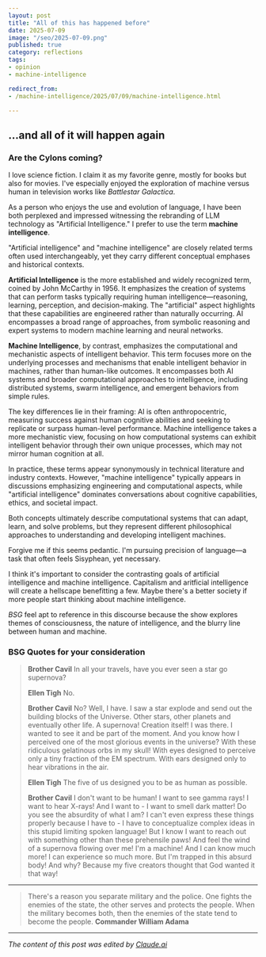 ```yaml
---
layout: post
title: "All of this has happened before"
date: 2025-07-09
image: "/seo/2025-07-09.png"
published: true
category: reflections
tags:
- opinion
- machine-intelligence

redirect_from:
- /machine-intelligence/2025/07/09/machine-intelligence.html

---
```


## ...and all of it will happen again

### Are the Cylons coming?

I love science fiction. I claim it as my favorite genre, mostly for books but also for movies. I've especially enjoyed the exploration of machine versus human in television works like *Battlestar Galactica*. 

As a person who enjoys the use and evolution of language, I have been both perplexed and impressed witnessing the rebranding of LLM technology as "Artificial Intelligence." I prefer to use the term **machine intelligence**.

"Artificial intelligence" and "machine intelligence" are closely related terms often used interchangeably, yet they carry different conceptual emphases and historical contexts.

**Artificial Intelligence** is the more established and widely recognized term, coined by John McCarthy in 1956. It emphasizes the creation of systems that can perform tasks typically requiring human intelligence—reasoning, learning, perception, and decision-making. The "artificial" aspect highlights that these capabilities are engineered rather than naturally occurring. AI encompasses a broad range of approaches, from symbolic reasoning and expert systems to modern machine learning and neural networks.

**Machine Intelligence**, by contrast, emphasizes the computational and mechanistic aspects of intelligent behavior. This term focuses more on the underlying processes and mechanisms that enable intelligent behavior in machines, rather than human-like outcomes. It encompasses both AI systems and broader computational approaches to intelligence, including distributed systems, swarm intelligence, and emergent behaviors from simple rules.

The key differences lie in their framing: AI is often anthropocentric, measuring success against human cognitive abilities and seeking to replicate or surpass human-level performance. Machine intelligence takes a more mechanistic view, focusing on how computational systems can exhibit intelligent behavior through their own unique processes, which may not mirror human cognition at all.

In practice, these terms appear synonymously in technical literature and industry contexts. However, "machine intelligence" typically appears in discussions emphasizing engineering and computational aspects, while "artificial intelligence" dominates conversations about cognitive capabilities, ethics, and societal impact.

Both concepts ultimately describe computational systems that can adapt, learn, and solve problems, but they represent different philosophical approaches to understanding and developing intelligent machines.

Forgive me if this seems pedantic. I'm pursuing precision of language—a task that often feels Sisyphean, yet necessary.

I think it's important to consider the contrasting goals of artificial intelligence and machine intelligence. Capitalism and aritficial intelligence will create a hellscape benefitting a few. Maybe there's a better society if more people start thinking about machine intelligence.

*BSG* feel apt to reference in this discourse because the show explores themes of consciousness, the nature of intelligence, and the blurry line between human and machine. 

### BSG Quotes for your consideration

> **Brother Cavil** In all your travels, have you ever seen a star go supernova?
>
> **Ellen Tigh** No.
> 
> **Brother Cavil** No? Well, I have. I saw a star explode and send out the building blocks of the Universe. Other stars, other planets and eventually other life. A supernova! Creation itself! I was there. I wanted to see it and be part of the moment. And you know how I perceived one of the most glorious events in the universe? With these ridiculous gelatinous orbs in my skull! With eyes designed to perceive only a tiny fraction of the EM spectrum. With ears designed only to hear vibrations in the air.
>
> **Ellen Tigh** The five of us designed you to be as human as possible.
>
> **Brother Cavil** I don't want to be human! I want to see gamma rays! I want to hear X-rays! And I want to - I want to smell dark matter! Do you see the absurdity of what I am? I can't even express these things properly because I have to - I have to conceptualize complex ideas in this stupid limiting spoken language! But I know I want to reach out with something other than these prehensile paws! And feel the wind of a supernova flowing over me! I'm a machine! And I can know much more! I can experience so much more. But I'm trapped in this absurd body! And why? Because my five creators thought that God wanted it that way!

---

> There's a reason you separate military and the police. One fights the enemies of the state, the other serves and protects the people. When the military becomes both, then the enemies of the state tend to become the people. 
> **Commander William Adama**

---

*The content of this post was edited by [Claude.ai](https://claude.ai)*
